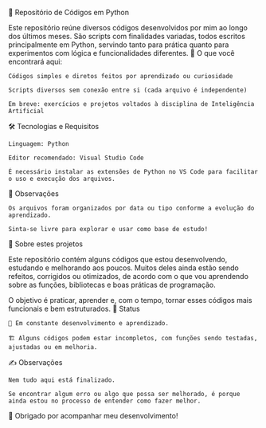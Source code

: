 🧠 Repositório de Códigos em Python

Este repositório reúne diversos códigos desenvolvidos por mim ao longo dos últimos meses. São scripts com finalidades variadas, todos escritos principalmente em Python, servindo tanto para prática quanto para experimentos com lógica e funcionalidades diferentes.
📂 O que você encontrará aqui:

    Códigos simples e diretos feitos por aprendizado ou curiosidade

    Scripts diversos sem conexão entre si (cada arquivo é independente)

    Em breve: exercícios e projetos voltados à disciplina de Inteligência Artificial

🛠️ Tecnologias e Requisitos

    Linguagem: Python

    Editor recomendado: Visual Studio Code

    É necessário instalar as extensões de Python no VS Code para facilitar o uso e execução dos arquivos.

📌 Observações

    Os arquivos foram organizados por data ou tipo conforme a evolução do aprendizado.

    Sinta-se livre para explorar e usar como base de estudo!

🧠 Sobre estes projetos

Este repositório contém alguns códigos que estou desenvolvendo, estudando e melhorando aos poucos. Muitos deles ainda estão sendo refeitos, corrigidos ou otimizados, de acordo com o que vou aprendendo sobre as funções, bibliotecas e boas práticas de programação.

O objetivo é praticar, aprender e, com o tempo, tornar esses códigos mais funcionais e bem estruturados.
🚧 Status

    🔧 Em constante desenvolvimento e aprendizado.

    🏗️ Alguns códigos podem estar incompletos, com funções sendo testadas, ajustadas ou em melhoria.

✍️ Observações

    Nem tudo aqui está finalizado.

    Se encontrar algum erro ou algo que possa ser melhorado, é porque ainda estou no processo de entender como fazer melhor.

🚀 Obrigado por acompanhar meu desenvolvimento!
